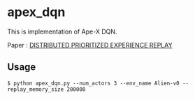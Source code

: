 # apex_dqn
This is implementation of Ape-X DQN.

Paper : [DISTRIBUTED PRIORITIZED EXPERIENCE REPLAY](https://openreview.net/pdf?id=H1Dy---0Z)


## Usage
```
$ python apex_dqn.py --num_actors 3 --env_name Alien-v0 --replay_memory_size 200000
```
